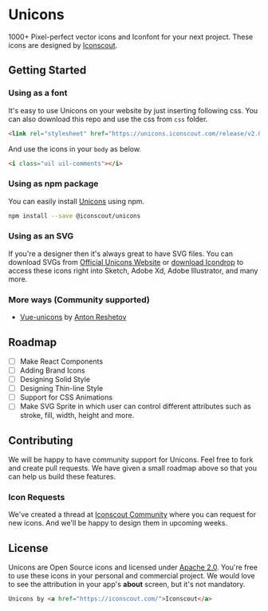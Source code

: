 # Unicons

1000+ Pixel-perfect vector icons and Iconfont for your next project. These icons are designed by [Iconscout](https://iconscout.com).

## Getting Started

### Using as a font
It's easy to use Unicons on your website by just inserting following css. You can also download this repo and use the css from `css` folder.

```html
<link rel="stylesheet" href="https://unicons.iconscout.com/release/v2.0.8/css/unicons.css">
```

And use the icons in your `body` as below.
```html
<i class="uil uil-comments"></i>
```

### Using as npm package
You can easily install [Unicons](https://iconscout.com/unicons) using npm.
```bash
npm install --save @iconscout/unicons
```

### Using as an SVG
If you're a designer then it's always great to have SVG files. You can download SVGs from [Official Unicons Website](https://iconscout.com/unicons) or [download Icondrop](https://iconscout.com/icondrop) to access these icons right into Sketch, Adobe Xd, Adobe Illustrator, and many more.

### More ways (Community supported)
- [Vue-unicons](https://github.com/antonreshetov/vue-unicons) by [Anton Reshetov](https://github.com/antonreshetov)

## Roadmap
- [ ] Make React Components
- [ ] Adding Brand Icons
- [ ] Designing Solid Style
- [ ] Designing Thin-line Style
- [ ] Support for CSS Animations
- [ ] Make SVG Sprite in which user can control different attributes such as stroke, fill, width, height and more.

## Contributing
We will be happy to have community support for Unicons. Feel free to fork and create pull requests. We have given a small roadmap above so that you can help us build these features.

### Icon Requests
We've created a thread at [Iconscout Community](https://discuss.iconscout.com/new-topic?title=Icon%20Request:%20%3Cicon%3E&body=Hey%20there,%20%3Cicon%3E%20will%20be%20great%20fit%20for%20Unicons.%20I%20would%20love%20to%20use%20it!&category=Unicons&tags=requests) where you can request for new icons. And we'll be happy to design them in upcoming weeks.

## License
Unicons are Open Source icons and licensed under [Apache 2.0](https://www.apache.org/licenses/LICENSE-2.0.txt). You're free to use these icons in your personal and commercial project. We would love to see the attribution in your app's **about** screen, but it's not mandatory.
```html
Unicons by <a href="https://iconscout.com/">Iconscout</a>
```

